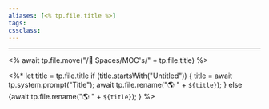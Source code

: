 ```yaml
---
aliases: [<% tp.file.title %>]
tags:
cssclass:
---
```





---

<% await tp.file.move("/🌿 Spaces/MOC's/" + tp.file.title) %>

<%*
  let title = tp.file.title
  if (title.startsWith("Untitled")) {
    title = await tp.system.prompt("Title");
    await tp.file.rename("🌎 " + `${title}`);
  } else {await tp.file.rename("🌎 " + `${title}`);
  }
%>
